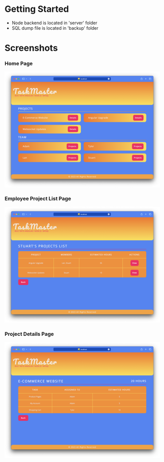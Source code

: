 # Getting Started

- Node backend is located in 'server' folder
- SQL dump file is located in 'backup' folder

# Screenshots

### Home Page

![Home](screenshots/Home.png)

### Employee Project List Page

![Employee](screenshots/Employee.png)

### Project Details Page

![Project](screenshots/Project.png)
